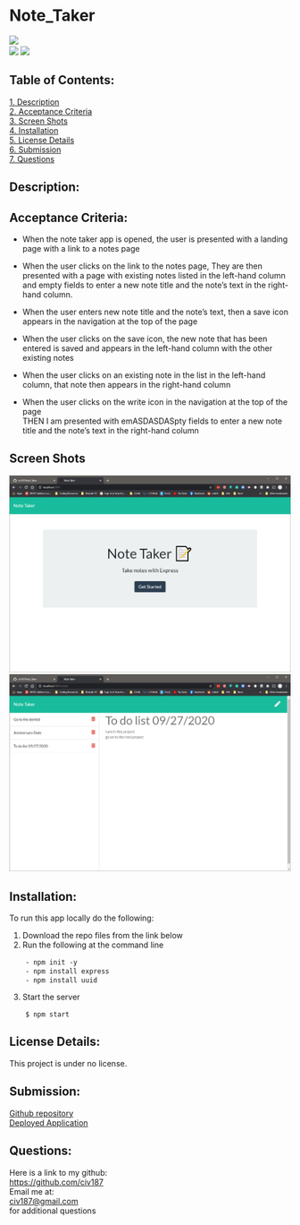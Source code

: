 # Note_Taker

![](https://img.shields.io/badge/Created%20by-Victor%20Cesar%20Lopez-blue?style=for-the-badge)  
  ![](https://img.shields.io/badge/npm%20package-express-orange?style=flat-square&logo=npm) ![](https://img.shields.io/badge/npm%20package-uuid-cyan?style=flat-square&logo=npm) 
 ## Table of Contents:  
[1. Description](#Description)  
[2. Acceptance Criteria](#Acceptance-Criteria)  
[3. Screen Shots](#Screen_Shots)  
[4. Installation](#Installation)  
[5. License Details](#License-Details)  
[6. Submission](#Submission)   
[7. Questions](#Questions)  
## Description:


## Acceptance Criteria:
- When the note taker app is opened, the user is presented with a landing page with a link to a notes page  

- When the user clicks on the link to the notes page, 
They are then presented with a page with existing notes listed in the left-hand column and empty fields to enter a new note title and the note’s text in the right-hand column.  

- When the user enters new note title and the note’s text, then a save icon appears in the navigation at the top of the page  

- When the user clicks on the save icon, the new note that has been entered is saved and appears in the left-hand column with the other existing notes  

- When the user clicks on an existing note in the list in the left-hand column, that note then appears in the right-hand column  

- When the user clicks on the write icon in the navigation at the top of the page  
THEN I am presented with emASDASDASpty fields to enter a new note title and the note’s text in the right-hand column


## Screen Shots
![Capture1](public/assets/images/Capture.PNG)
![Capture2](public/assets/images/Capture2.PNG)

## Installation:
To run this app locally do the following:  
1. Download the repo files from the link below
2. Run the following at the command line
```
    - npm init -y
    - npm install express
    - npm install uuid
```
3. Start the server
```
    $ npm start
```
## License Details: 
 This project is under no license.  

## Submission:
 [Github repository](https://github.com/civ187/Note_Taker)  
 [Deployed Application](https://vclnotetaker.herokuapp.com/)  

## Questions:
 Here is a link to my github:  
https://github.com/civ187  
 Email me at:  
civ187@gmail.com  
for additional questions